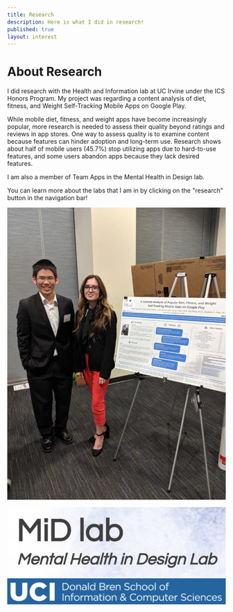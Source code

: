 ```yaml
---
title: Research
description: Here is what I did in research!
published: true
layout: interest
---
```


# About Research
I did research with the Health and Information lab at UC Irvine under the ICS Honors Program.
My project was regarding a content analysis of diet, fitness, and Weight Self-Tracking Mobile Apps
on Google Play.

While mobile diet, fitness, and weight apps have become increasingly popular, 
more research is needed to assess their quality beyond ratings and reviews in app stores. 
One way to assess quality is to examine content because features can hinder adoption and 
long-term use. Research shows about half of mobile users (45.7%) stop utilizing apps due 
to hard-to-use features, and some users abandon apps because they lack desired features.

I am also a member of Team Apps in the Mental Health in Design lab.

You can learn more about the labs that I am in by clicking on the "research" button
in the navigation bar!

![alt-text](/img/researchApps.jpeg "research")

![alt-text](/img/researchMid.png "mid")
![alt-text](/img/researchDBH.png "dbh")